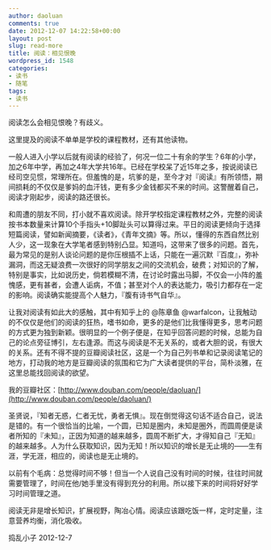 ```yaml
---
author: daoluan
comments: true
date: 2012-12-07 14:22:58+00:00
layout: post
slug: read-more
title: 阅读：相见恨晚
wordpress_id: 1548
categories:
- 读书
- 随笔
tags:
- 读书
---
```


阅读怎么会相见恨晚？有歧义。

这里提及的阅读不单单是学校的课程教材，还有其他读物。

一般人进入小学以后就有阅读的经验了，何况一位二十有余的学生？6年的小学，加之6年中学，再加之4年大学共16年。已经在学校呆了近15年之多，按说阅读已经司空见惯，常理所在。但羞愧的是，坑爹的是，至今才对『阅读』有所领悟，期间损耗的不仅仅是爹妈的血汗钱，更有多少金钱都买不来的时间。这警醒着自己，阅读才刚起步，阅读的路还很长。

和周遭的朋友不同，打小就不喜欢阅读。除开学校指定课程教材之外，完整的阅读按书本数量来计算10个手指头+10脚趾头可以算得过来。平日的阅读更倾向于选择短篇阅读，譬如新闻摘要，《读者》，《青年文摘》等。所以，懂得的东西自然比别人少，这一现象在大学笔者感到特别凸显。知道吗，这带来了很多的问题。首先，最为常见的是别人谈论问题的是你压根插不上话，只能在一遍沉默『百度』，弥补漏洞，而这无疑浪费一次很好的同学朋友之间的交流机会，破费；对知识的了解，特别是事实，比如说历史，倘若模糊不清，在讨论时露出马脚，不仅会一小阵的羞愧感，更有甚者，会遭人诟病，不值；甚至对个人的表达能力，吸引力都存在一定的影响。阅读确实能提高个人魅力，『腹有诗书气自华』。

让我对阅读有如此大的感触，其中有知乎上的 @陈章鱼 @warfalcon，让我触动的不仅仅是他们的阅读的狂热，嗜书如命，更多的是他们比我懂得更多，思考问题的方式更为独到新颖。很明显的一个例子便是，在知乎回答问题的时候，总能为自己的论点旁征博引，左右逢源。而这与阅读是不无关系的，或者大胆的说，有很大的关系。还有不得不提的豆瓣阅读社区，这是一个为自己列书单和记录阅读笔记的地方，打动我的地方是豆瓣阅读的氛围和它为广大读者提供的平台，简朴淡雅，在这里总能找回阅读的欲望。

我的豆瓣社区：[http://www.douban.com/people/daoluan/](http://www.douban.com/people/daoluan/)

圣贤说，『知者无惑，仁者无忧，勇者无惧』。现在倒觉得这句话不适合自己，说法是错的。有一个很恰当的比喻，一个圆，已知是圈内，未知是圈外，而圆周便是读者所知的『未知』，正因为知道的越来越多，圆周不断扩大，才得知自己『无知』的越来越多。人为什么获取知识，因为无知！所以知识的增长是无止境的——生有涯，学无涯，相应的，阅读也是无止境的。

以前有个毛病：总觉得时间不够！但当一个人说自己没有时间的时候，往往时间就需要管理了，时间在他/她手里没有得到充分的利用。所以接下来的时间将好好学习时间管理之道。

阅读无非是增长知识，扩展视野，陶冶心情。阅读应该跟吃饭一样，定时定量，注意营养均衡，消化吸收。

捣乱小子 2012-12-7
